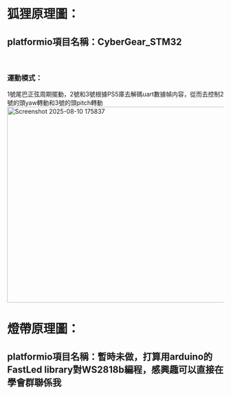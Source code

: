 <h1>狐狸原理圖：</h1>

<h2>platformio項目名稱：CyberGear_STM32</h2><br>
<h3>運動模式：</h3>
1號尾巴正弦周期擺動，2號和3號根據PS5庫去解碼uart數據幀内容，從而去控制2號的頭yaw轉動和3號的頭pitch轉動<br>

<img width="711" height="454" alt="Screenshot 2025-08-10 175837" src="https://github.com/user-attachments/assets/3f17aaec-7a14-42ce-af11-73d7b6128d89" />


<h1>燈帶原理圖：</h1>
<h2>platformio項目名稱：暫時未做，打算用arduino的FastLed library對WS2818b編程，感興趣可以直接在學會群聯係我</h2><br>
